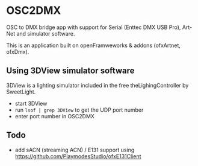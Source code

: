 # OSC2DMX
OSC to DMX bridge app with support for Serial (Enttec DMX USB Pro), Art-Net and simulator software.

This is an application built on openFramweworks & addons (ofxArtnet, ofxDmx).

## Using 3DView simulator software

3DView is a lighting simulator included in the free theLighingController by SweetLight.

- start 3DView
- run `lsof | grep 3DView` to get the UDP port number
- enter port number in OSC2DMX

## Todo
- add sACN (streaming ACN) / E131 support using https://github.com/PlaymodesStudio/ofxE131Client
